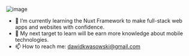 ![image](https://github.com/user-attachments/assets/f901768a-d6de-403d-81e6-0f222dcece4f)


- 🌱 I’m currently learning the Nuxt Framework to make full-stack web apps and websites with confidence.
- 🎯 My next target to learn will be earn more knowledge about mobile technologies.
- 📫 How to reach me: dawidkwasowski@gmail.com  
<!--
**Dawid-Kwasowski/Dawid-Kwasowski** is a ✨ _special_ ✨ repository because its `README.md` (this file) appears on your GitHub profile.

Here are some ideas to get you started:

- 🔭 I’m currently working on ...
- 🌱 I’m currently learning ...
- 👯 I’m looking to collaborate on ...
- 🤔 I’m looking for help with ...
- 💬 Ask me about ...
- 📫 How to reach me: ...
- 😄 Pronouns: ...
- ⚡ Fun fact: ...
-->
